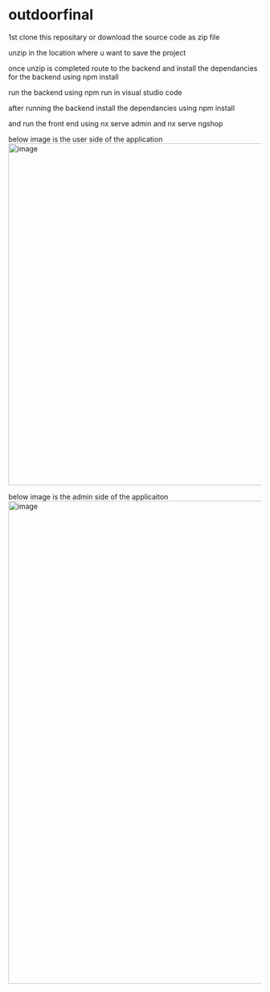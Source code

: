 # outdoorfinal

1st clone this repositary or download the source code as zip file

unzip in the location where u want to save the project

once unzip is completed route to the backend and install the dependancies for the backend using npm install 

run the backend using npm run in visual studio code 

after running the backend install the dependancies using npm install 

and run the front end using nx serve admin and nx serve ngshop

below image is the user side of the application
<img width="680" alt="image" src="https://github.com/hbkysf27/outdoorfinal/assets/86113227/1b5b05b2-85f2-4c7e-a536-fa7895f76de8">

below image is the admin side of the applicaiton 
<img width="960" alt="image" src="https://github.com/hbkysf27/outdoorfinal/assets/86113227/eaa869e0-e12a-4052-a16f-f885535ba2e3">

